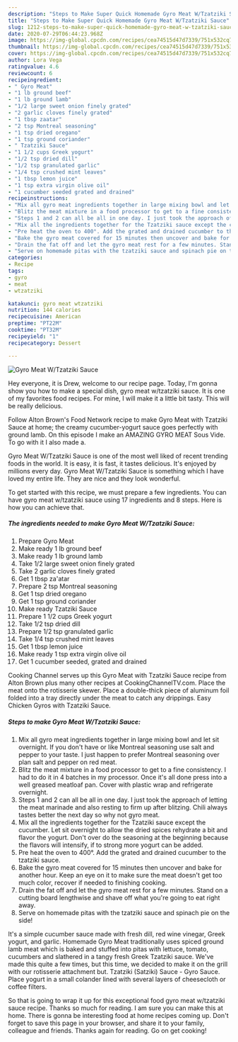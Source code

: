 ```yaml
---
description: "Steps to Make Super Quick Homemade Gyro Meat W/Tzatziki Sauce"
title: "Steps to Make Super Quick Homemade Gyro Meat W/Tzatziki Sauce"
slug: 1212-steps-to-make-super-quick-homemade-gyro-meat-w-tzatziki-sauce
date: 2020-07-29T06:44:23.968Z
image: https://img-global.cpcdn.com/recipes/cea74515d47d7339/751x532cq70/gyro-meat-wtzatziki-sauce-recipe-main-photo.jpg
thumbnail: https://img-global.cpcdn.com/recipes/cea74515d47d7339/751x532cq70/gyro-meat-wtzatziki-sauce-recipe-main-photo.jpg
cover: https://img-global.cpcdn.com/recipes/cea74515d47d7339/751x532cq70/gyro-meat-wtzatziki-sauce-recipe-main-photo.jpg
author: Lora Vega
ratingvalue: 4.6
reviewcount: 6
recipeingredient:
- " Gyro Meat"
- "1 lb ground beef"
- "1 lb ground lamb"
- "1/2 large sweet onion finely grated"
- "2 garlic cloves finely grated"
- "1 tbsp zaatar"
- "2 tsp Montreal seasoning"
- "1 tsp dried oregano"
- "1 tsp ground coriander"
- " Tzatziki Sauce"
- "1 1/2 cups Greek yogurt"
- "1/2 tsp dried dill"
- "1/2 tsp granulated garlic"
- "1/4 tsp crushed mint leaves"
- "1 tbsp lemon juice"
- "1 tsp extra virgin olive oil"
- "1 cucumber seeded grated and drained"
recipeinstructions:
- "Mix all gyro meat ingredients together in large mixing bowl and let sit overnight. If you don&#39;t have or like Montreal seasoning use salt and pepper to your taste. I just happen to prefer Montreal seasoning over plan salt and pepper on red meat."
- "Blitz the meat mixture in a food processor to get to a fine consistency. I had to do it in 4 batches in my processor. Once it&#39;s all done press into a well greased meatloaf pan. Cover with plastic wrap and refrigerate overnight."
- "Steps 1 and 2 can all be all in one day. I just took the approach of letting the meat marinade and also resting to firm up after blitzing. Chili always tastes better the next day so why not gyro meat."
- "Mix all the ingredients together for the Tzatziki sauce except the cucumber. Let sit overnight to allow the dried spices rehydrate a bit and flavor the yogurt. Don&#39;t over do the seasoning at the beginning because the flavors will intensify, if to strong more yogurt can be added."
- "Pre heat the oven to 400°. Add the grated and drained cucumber to the tzatziki sauce."
- "Bake the gyro meat covered for 15 minutes then uncover and bake for another hour. Keep an eye on it to make sure the meat doesn&#39;t get too much color, recover if needed to finishing cooking."
- "Drain the fat off and let the gyro meat rest for a few minutes. Stand on a cutting board lengthwise and shave off what you&#39;re going to eat right away."
- "Serve on homemade pitas with the tzatziki sauce and spinach pie on the side!"
categories:
- Recipe
tags:
- gyro
- meat
- wtzatziki

katakunci: gyro meat wtzatziki 
nutrition: 144 calories
recipecuisine: American
preptime: "PT22M"
cooktime: "PT32M"
recipeyield: "1"
recipecategory: Dessert

---
```



![Gyro Meat W/Tzatziki Sauce](https://img-global.cpcdn.com/recipes/cea74515d47d7339/751x532cq70/gyro-meat-wtzatziki-sauce-recipe-main-photo.jpg)

Hey everyone, it is Drew, welcome to our recipe page. Today, I'm gonna show you how to make a special dish, gyro meat w/tzatziki sauce. It is one of my favorites food recipes. For mine, I will make it a little bit tasty. This will be really delicious.

Follow Alton Brown&#39;s Food Network recipe to make Gyro Meat with Tzatziki Sauce at home; the creamy cucumber-yogurt sauce goes perfectly with ground lamb. On this episode I make an AMAZING GYRO MEAT Sous Vide. To go with it I also made a.

Gyro Meat W/Tzatziki Sauce is one of the most well liked of recent trending foods in the world. It is easy, it is fast, it tastes delicious. It's enjoyed by millions every day. Gyro Meat W/Tzatziki Sauce is something which I have loved my entire life. They are nice and they look wonderful.


To get started with this recipe, we must prepare a few ingredients. You can have gyro meat w/tzatziki sauce using 17 ingredients and 8 steps. Here is how you can achieve that.

<!--inarticleads1-->

##### The ingredients needed to make Gyro Meat W/Tzatziki Sauce:

1. Prepare  Gyro Meat
1. Make ready 1 lb ground beef
1. Make ready 1 lb ground lamb
1. Take 1/2 large sweet onion finely grated
1. Take 2 garlic cloves finely grated
1. Get 1 tbsp za&#39;atar
1. Prepare 2 tsp Montreal seasoning
1. Get 1 tsp dried oregano
1. Get 1 tsp ground coriander
1. Make ready  Tzatziki Sauce
1. Prepare 1 1/2 cups Greek yogurt
1. Take 1/2 tsp dried dill
1. Prepare 1/2 tsp granulated garlic
1. Take 1/4 tsp crushed mint leaves
1. Get 1 tbsp lemon juice
1. Make ready 1 tsp extra virgin olive oil
1. Get 1 cucumber seeded, grated and drained


Cooking Channel serves up this Gyro Meat with Tzatziki Sauce recipe from Alton Brown plus many other recipes at CookingChannelTV.com. Place the meat onto the rotisserie skewer. Place a double-thick piece of aluminum foil folded into a tray directly under the meat to catch any drippings. Easy Chicken Gyros with Tzatziki Sauce. 

<!--inarticleads2-->

##### Steps to make Gyro Meat W/Tzatziki Sauce:

1. Mix all gyro meat ingredients together in large mixing bowl and let sit overnight. If you don&#39;t have or like Montreal seasoning use salt and pepper to your taste. I just happen to prefer Montreal seasoning over plan salt and pepper on red meat.
1. Blitz the meat mixture in a food processor to get to a fine consistency. I had to do it in 4 batches in my processor. Once it&#39;s all done press into a well greased meatloaf pan. Cover with plastic wrap and refrigerate overnight.
1. Steps 1 and 2 can all be all in one day. I just took the approach of letting the meat marinade and also resting to firm up after blitzing. Chili always tastes better the next day so why not gyro meat.
1. Mix all the ingredients together for the Tzatziki sauce except the cucumber. Let sit overnight to allow the dried spices rehydrate a bit and flavor the yogurt. Don&#39;t over do the seasoning at the beginning because the flavors will intensify, if to strong more yogurt can be added.
1. Pre heat the oven to 400°. Add the grated and drained cucumber to the tzatziki sauce.
1. Bake the gyro meat covered for 15 minutes then uncover and bake for another hour. Keep an eye on it to make sure the meat doesn&#39;t get too much color, recover if needed to finishing cooking.
1. Drain the fat off and let the gyro meat rest for a few minutes. Stand on a cutting board lengthwise and shave off what you&#39;re going to eat right away.
1. Serve on homemade pitas with the tzatziki sauce and spinach pie on the side!


It&#39;s a simple cucumber sauce made with fresh dill, red wine vinegar, Greek yogurt, and garlic. Homemade Gyro Meat traditionally uses spiced ground lamb meat which is baked and stuffed into pitas with lettuce, tomato, cucumbers and slathered in a tangy fresh Greek Tzatziki sauce. We&#39;ve made this quite a few times, but this time, we decided to make it on the grill with our rotisserie attachment but. Tzatziki (Satziki) Sauce - Gyro Sauce. Place yogurt in a small colander lined with several layers of cheesecloth or coffee filters. 

So that is going to wrap it up for this exceptional food gyro meat w/tzatziki sauce recipe. Thanks so much for reading. I am sure you can make this at home. There is gonna be interesting food at home recipes coming up. Don't forget to save this page in your browser, and share it to your family, colleague and friends. Thanks again for reading. Go on get cooking!
